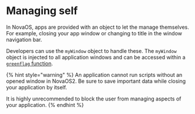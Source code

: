 # Managing self

In NovaOS, apps are provided with an object to let the manage themselves. For example, closing your app window or changing to title in the window navigation bar.

Developers can use the `myWindow` object to handle these.  The `myWindow` object is injected to all application windows and can be accessed within a [`greenflag` function](../timing.md).

{% hint style="warning" %}
An application cannot run scripts without an opened window in NovaOS2. Be sure to save important data while closing your application by itself.

It is highly unrecommended to block the user from managing aspects of your application.
{% endhint %}
